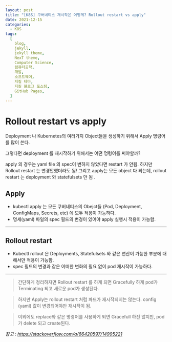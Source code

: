 ```yaml
---
layout: post
title: "[K8S] 쿠버네티스 재시작은 어떻게? Rollout restart vs apply"
date: 2021-12-15
categories:
  - K8S
tags:
  [
    blog,
    jekyll,
    jekyll theme,
    NexT theme,
    Computer Science,
    컴퓨터공학,
    개발,
    소프트웨어,
    지킬 테마,
    지킬 블로그 포스팅,
    GitHub Pages,
  ]
---
```


# Rollout restart vs apply

Deployment 나 Kubernetes의 여러가지 Object들을 생성하기 위해서 Apply 명령어를 많이 쓴다.

그렇다면 deployment 를 재시작하기 위해서는 어떤 명령어를 써야할까?

apply 의 경우는 yaml file 의 spec이 변하지 않았다면 restart 가 안됨. 하지만 Rollout restart 는 변경안했더라도 됨!
그리고 apply는 모든 object 다 되는데, rollout restart 는 deployment 와 statefulsets 만 됨 .

## Apply

- kubectl apply 는 모든 쿠버네티스의 Obejct들 (Pod, Deployment, ConfigMaps, Secrets, etc) 에 모두 적용이 가능하다.
- 명세(yaml) 파일의 spec 필드의 변경이 있어야 apply 실행시 적용이 가능함.

---

## Rollout restart

- Kubectl rollout 은 Deployments, Statefulsets 와 같은 연산이 가능한 부분에 대해서만 적용이 가능함.
- spec 필드의 변경과 같은 어떠한 변화의 필요 없이 pod 재시작이 가능하다.

---

> 간단하게 정리하자면 Rollout restart 를 하게 되면 Gracefully 하게 pod가 Terminating 되고 새로운 pod가 생성된다.

> 하지만 Apply는 rollout restart 처럼 파드가 재시작되지는 않는다. config (yaml) 값이 변경되어야만 재시작이 됨.

> 이외에도 replace와 같은 명령어를 사용하게 되면 Gracefull 하진 않지만, pod가 delete 되고 create된다.

_참고 : https://stackoverflow.com/a/66420597/14995221_
